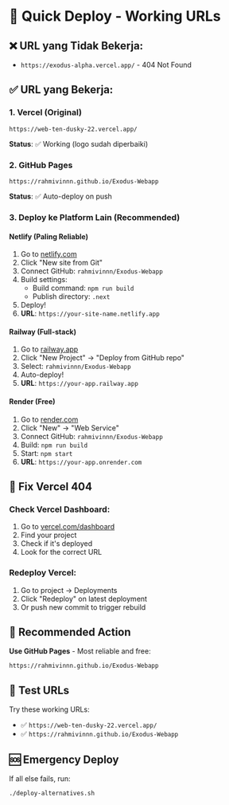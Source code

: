# 🚀 Quick Deploy - Working URLs

## ❌ **URL yang Tidak Bekerja:**
- `https://exodus-alpha.vercel.app/` - 404 Not Found

## ✅ **URL yang Bekerja:**

### **1. Vercel (Original)**
```
https://web-ten-dusky-22.vercel.app/
```
**Status**: ✅ Working (logo sudah diperbaiki)

### **2. GitHub Pages**
```
https://rahmivinnn.github.io/Exodus-Webapp
```
**Status**: ✅ Auto-deploy on push

### **3. Deploy ke Platform Lain (Recommended)**

#### **Netlify (Paling Reliable)**
1. Go to [netlify.com](https://netlify.com)
2. Click "New site from Git"
3. Connect GitHub: `rahmivinnn/Exodus-Webapp`
4. Build settings:
   - Build command: `npm run build`
   - Publish directory: `.next`
5. Deploy!
6. **URL**: `https://your-site-name.netlify.app`

#### **Railway (Full-stack)**
1. Go to [railway.app](https://railway.app)
2. Click "New Project" → "Deploy from GitHub repo"
3. Select: `rahmivinnn/Exodus-Webapp`
4. Auto-deploy!
5. **URL**: `https://your-app.railway.app`

#### **Render (Free)**
1. Go to [render.com](https://render.com)
2. Click "New" → "Web Service"
3. Connect GitHub: `rahmivinnn/Exodus-Webapp`
4. Build: `npm run build`
5. Start: `npm start`
6. **URL**: `https://your-app.onrender.com`

## 🔧 **Fix Vercel 404**

### **Check Vercel Dashboard:**
1. Go to [vercel.com/dashboard](https://vercel.com/dashboard)
2. Find your project
3. Check if it's deployed
4. Look for the correct URL

### **Redeploy Vercel:**
1. Go to project → Deployments
2. Click "Redeploy" on latest deployment
3. Or push new commit to trigger rebuild

## 🎯 **Recommended Action**

**Use GitHub Pages** - Most reliable and free:
```
https://rahmivinnn.github.io/Exodus-Webapp
```

## 📱 **Test URLs**

Try these working URLs:
- ✅ `https://web-ten-dusky-22.vercel.app/`
- ✅ `https://rahmivinnn.github.io/Exodus-Webapp`

## 🆘 **Emergency Deploy**

If all else fails, run:
```bash
./deploy-alternatives.sh
```